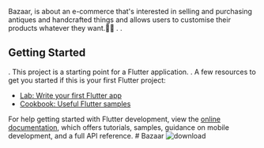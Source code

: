 Bazaar, is about an e-commerce that's interested in selling and purchasing antiques and handcrafted things and allows users to customise their products whatever they want.🗿🎨
.
.
## Getting Started
.
This project is a starting point for a Flutter application.
.
A few resources to get you started if this is your first Flutter project:

- [Lab: Write your first Flutter app](https://docs.flutter.dev/get-started/codelab)
- [Cookbook: Useful Flutter samples](https://docs.flutter.dev/cookbook)

For help getting started with Flutter development, view the
[online documentation](https://docs.flutter.dev/), which offers tutorials,
samples, guidance on mobile development, and a full API reference.
#   B a z a a r 
 
 ![download](https://github.com/YoussefAshraf22/Bazaar-app/assets/120688787/0b62e1a8-6ec8-4586-89af-55bdd532bfe8)


